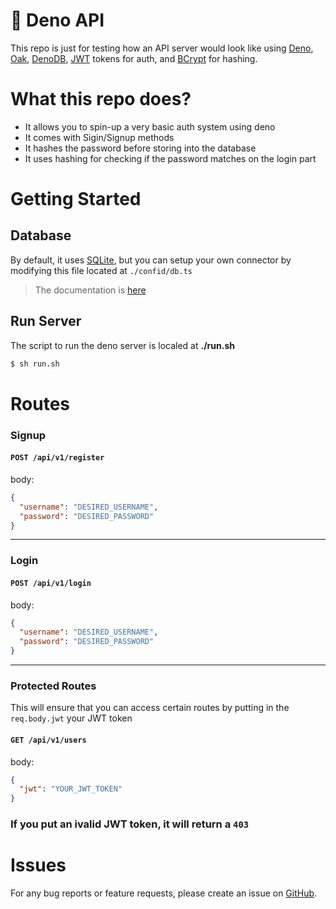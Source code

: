 # 🦕 Deno API

This repo is just for testing how an API server would look like using
[Deno](https://deno.land/), [Oak](https://deno.land/x/oak@v9.0.0),
[DenoDB](https://eveningkid.com/denodb-docs/),
[JWT](https://github.com/timonson/djwt) tokens for auth, and
[BCrypt](https://github.com/JamesBroadberry/deno-bcrypt) for hashing.

# What this repo does?

- It allows you to spin-up a very basic auth system using deno
- It comes with Sigin/Signup methods
- It hashes the password before storing into the database
- It uses hashing for checking if the password matches on the login part

# Getting Started

## Database

By default, it uses
[SQLite](https://eveningkid.com/denodb-docs/docs/guides/using-sqlite), but you
can setup your own connector by modifying this file located at `./confid/db.ts`

> The documentation is [here](https://github.com/eveningkid/denodb)

## Run Server

The script to run the deno server is localed at **./run.sh**

```sh
$ sh run.sh
```

# Routes

### Signup

#### `POST /api/v1/register`

body:

```json
{
  "username": "DESIRED_USERNAME",
  "password": "DESIRED_PASSWORD"
}
```

---

### Login

#### `POST /api/v1/login`

body:

```json
{
  "username": "DESIRED_USERNAME",
  "password": "DESIRED_PASSWORD"
}
```

---

### Protected Routes
This will ensure that you can access certain routes by putting in the `req.body.jwt` your JWT token

#### `GET /api/v1/users`

body:

```json
{
  "jwt": "YOUR_JWT_TOKEN"
}
```

### If you put an ivalid JWT token, it will return a `403`

# Issues

For any bug reports or feature requests, please create an issue on
[GitHub](https://github.com/Anstroy/deno-api/issues).
